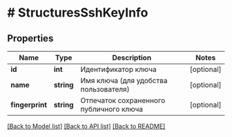 # # StructuresSshKeyInfo

## Properties

Name | Type | Description | Notes
------------ | ------------- | ------------- | -------------
**id** | **int** | Идентификатор ключа | [optional]
**name** | **string** | Имя ключа (для удобства пользователя) | [optional]
**fingerprint** | **string** | Отпечаток сохраненного публичного ключа | [optional]

[[Back to Model list]](../../README.md#models) [[Back to API list]](../../README.md#endpoints) [[Back to README]](../../README.md)
